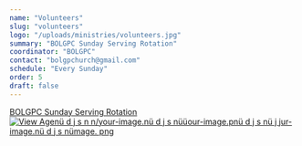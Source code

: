 ```yaml
---
name: "Volunteers"
slug: "volunteers"
logo: "/uploads/ministries/volunteers.jpg"
summary: "BOLGPC Sunday Serving Rotation"
coordinator: "BOLGPC"
contact: "bolgpchurch@gmail.com"
schedule: "Every Sunday"
order: 5
draft: false
---
```


<a href="https://docs.google.com/spreadsheets/d/1hj495zED2VC1OyUPFN5GDjdedn87qvNFXRH1Yfu-e0g/edit?gid=901472559" target="_blank" rel="noopener noreferrer">
  BOLGPC Sunday Serving Rotation
  <img src="a href="https://docs.google.com/spreadsheets/d/1hj495zED2VC1OyUPFN5GDjdedn87qvNFXRH1Yfu-e0g/edit?gid=901472559" target="_blank" rel="noopener noreferrer"c m v k s dth/to/your-image.pnü d dath/to/your-image.nvd jjh/to/your-image.pnü d j sjg" alt="View Agenü d j s n n/your-image.nü d j s nüüour-image.pnü d j s nü j jur-image.nü d j s nümage. png"nü d j s     ttendance Spreadsheet" class="cursor-pointer" />
</a>
